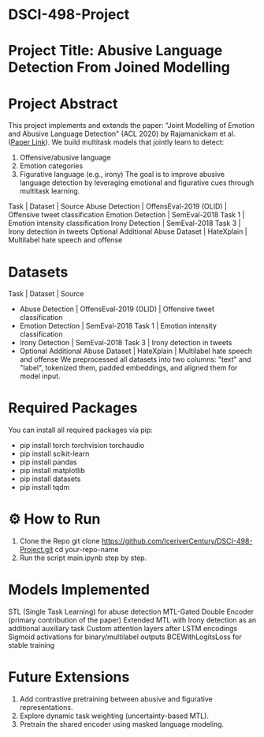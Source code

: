 # DSCI-498-Project

# Project Title: Abusive Language Detection From Joined Modelling

# Project Abstract
This project implements and extends the paper: "Joint Modelling of Emotion and Abusive Language Detection" (ACL 2020) by Rajamanickam et al.([Paper Link]([url](https://aclanthology.org/2020.acl-main.394.pdf))).
We build multitask models that jointly learn to detect:
1. Offensive/abusive language
2. Emotion categories
3. Figurative language (e.g., irony)
The goal is to improve abusive language detection by leveraging emotional and figurative cues through multitask learning.

Task | Dataset | Source
Abuse Detection | OffensEval-2019 (OLID) | Offensive tweet classification
Emotion Detection | SemEval-2018 Task 1 | Emotion intensity classification
Irony Detection | SemEval-2018 Task 3 | Irony detection in tweets
Optional Additional Abuse Dataset | HateXplain | Multilabel hate speech and offense

# Datasets 
Task | Dataset | Source
- Abuse Detection | OffensEval-2019 (OLID) | Offensive tweet classification
- Emotion Detection | SemEval-2018 Task 1 | Emotion intensity classification
- Irony Detection | SemEval-2018 Task 3 | Irony detection in tweets
- Optional Additional Abuse Dataset | HateXplain | Multilabel hate speech and offense
We preprocessed all datasets into two columns: "text" and "label", tokenized them, padded embeddings, and aligned them for model input.


# Required Packages
You can install all required packages via pip:
- pip install torch torchvision torchaudio
- pip install scikit-learn
- pip install pandas
- pip install matplotlib
- pip install datasets
- pip install tqdm

# ⚙️ How to Run
1. Clone the Repo
git clone https://github.com/IceriverCentury/DSCI-498-Project.git
cd your-repo-name
2. Run the script main.ipynb step by step.

# Models Implemented
STL (Single Task Learning) for abuse detection
MTL-Gated Double Encoder (primary contribution of the paper)
Extended MTL with Irony detection as an additional auxiliary task
Custom attention layers after LSTM encodings
Sigmoid activations for binary/multilabel outputs
BCEWithLogitsLoss for stable training

# Future Extensions
1. Add contrastive pretraining between abusive and figurative representations.
2. Explore dynamic task weighting (uncertainty-based MTL).
3. Pretrain the shared encoder using masked language modeling.


